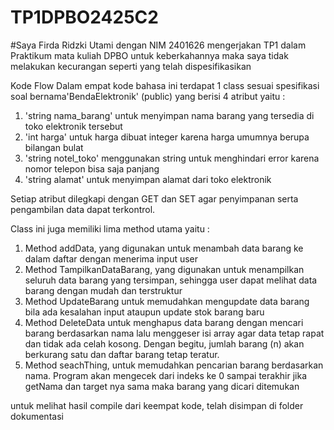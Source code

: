 # TP1DPBO2425C2
#Saya Firda Ridzki Utami dengan NIM 2401626 mengerjakan TP1 dalam Praktikum mata kuliah DPBO 
untuk keberkahannya maka saya tidak melakukan kecurangan seperti yang telah dispesifikasikan

Kode Flow
Dalam empat kode bahasa ini terdapat 1 class sesuai spesifikasi soal bernama'BendaElektronik' (public) yang berisi 4 atribut yaitu :
1. 'string nama_barang' untuk menyimpan nama barang yang tersedia di toko elektronik tersebut
2. 'int harga' untuk harga dibuat integer karena harga umumnya berupa bilangan bulat
3. 'string notel_toko' menggunakan string untuk menghindari error karena nomor telepon bisa saja panjang
4. 'string alamat' untuk menyimpan alamat dari toko elektronik

Setiap atribut dilegkapi dengan GET dan SET agar penyimpanan serta pengambilan data dapat terkontrol.

Class ini juga memiliki lima method utama yaitu  :
1. Method addData, yang digunakan untuk menambah data barang ke dalam daftar dengan menerima input user
2. Method TampilkanDataBarang, yang digunakan untuk menampilkan seluruh data barang yang tersimpan, sehingga user dapat melihat data barang dengan mudah dan terstruktur
3. Method UpdateBarang untuk memudahkan mengupdate data barang bila ada kesalahan input ataupun update stok barang baru
4. Method DeleteData untuk menghapus data barang dengan mencari barang berdasarkan nama lalu menggeser isi array agar data tetap rapat dan tidak ada celah kosong. Dengan begitu, jumlah barang (n) akan berkurang satu dan daftar barang tetap teratur.
5. Method seachThing, untuk memudahkan pencarian barang berdasarkan nama. Program akan mengecek dari indeks ke 0 sampai terakhir jika getNama dan target nya sama maka barang yang dicari ditemukan

untuk melihat hasil compile dari keempat kode, telah disimpan di folder dokumentasi
